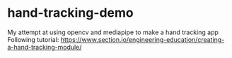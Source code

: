 # hand-tracking-demo
My attempt at using opencv and mediapipe to make a hand tracking app
Following tutorial: https://www.section.io/engineering-education/creating-a-hand-tracking-module/
